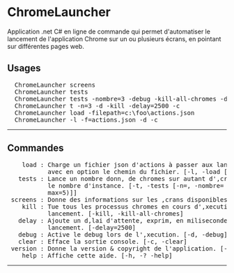
# ChromeLauncher
Application .net C# en ligne de commande qui permet d'automatiser le lancement de l'application Chrome sur un ou plusieurs écrans, en pointant sur différentes pages web.

## Usages
<pre>
  ChromeLauncher screens
  ChromeLauncher tests
  ChromeLauncher tests -nombre=3 -debug -kill-all-chromes -delay=2500 -clear
  ChromeLauncher t -n=3 -d -kill -delay=2500 -c
  ChromeLauncher load -filepath=c:\foo\actions.json
  ChromeLauncher -l -f=actions.json -d -c
</pre>
---

## Commandes
<pre>
    load : Charge un fichier json d'actions à passer aux lanceurs de chrome, 
           avec en option le chemin du fichier. [-l, -load [-f=, -filepath=]]
   tests : Lance un nombre donn‚ de chromes sur autant d'‚cran, avec en option 
           le nombre d'instance. [-t, -tests [-n=, -nombre= (default=1, min=1,
           max=5)]]
 screens : Donne des informations sur les ‚crans disponibles. [-s, -screens]
    kill : Tue tous les processus chromes en cours d'‚xecution avant le 
           lancement. [-kill, -kill-all-chromes]
   delay : Ajoute un d‚lai d'attente, exprim‚ en milisecondes avant le
           lancement. [-delay=2500]
   debug : Active le debug lors de l'‚xecution. [-d, -debug]
   clear : Efface la sortie console. [-c, -clear]
 version : Donne la version & copyright de l'application. [-v, -version]
    help : Affiche cette aide. [-h, -? -help]
</pre>
---
